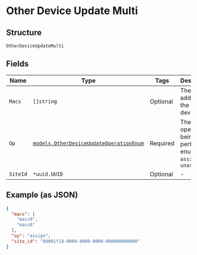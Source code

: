 
# Other Device Update Multi

## Structure

`OtherDeviceUpdateMulti`

## Fields

| Name | Type | Tags | Description |
|  --- | --- | --- | --- |
| `Macs` | `[]string` | Optional | The mac address of the peer device. |
| `Op` | [`models.OtherDeviceUpdateOperationEnum`](../../doc/models/other-device-update-operation-enum.md) | Required | The operation being performed. enum: `assign`, `unassign` |
| `SiteId` | `*uuid.UUID` | Optional | - |

## Example (as JSON)

```json
{
  "macs": [
    "macs9",
    "macs8"
  ],
  "op": "assign",
  "site_id": "00001f18-0000-0000-0000-000000000000"
}
```

